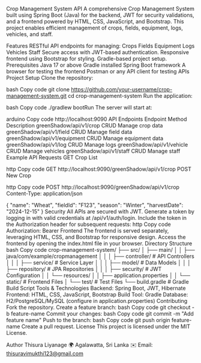 Crop Management System API
A comprehensive Crop Management System built using Spring Boot (Java) for the backend, JWT for security validations, and a frontend powered by HTML, CSS, JavaScript, and Bootstrap. This project enables efficient management of crops, fields, equipment, logs, vehicles, and staff.

Features
RESTful API endpoints for managing:
Crops
Fields
Equipment
Logs
Vehicles
Staff
Secure access with JWT-based authentication.
Responsive frontend using Bootstrap for styling.
Gradle-based project setup.
Prerequisites
Java 17 or above
Gradle installed
Spring Boot framework
A browser for testing the frontend
Postman or any API client for testing APIs
Project Setup
Clone the repository:

bash
Copy code
git clone https://github.com/your-username/crop-management-system.git
cd crop-management-system
Run the application:

bash
Copy code
./gradlew bootRun
The server will start at:

arduino
Copy code
http://localhost:9090
API Endpoints
Endpoint	Method	Description
greenShadow/api/v1/crop	CRUD	Manage crop data
greenShadow/api/v1/field	CRUD	Manage field data
greenShadow/api/v1/equipment	CRUD	Manage equipment data
greenShadow/api/v1/log	CRUD	Manage logs
greenShadow/api/v1/vehicle	CRUD	Manage vehicles
greenShadow/api/v1/staff	CRUD	Manage staff
Example API Requests
GET Crop List

http
Copy code
GET http://localhost:9090/greenShadow/api/v1/crop
POST New Crop

http
Copy code
POST http://localhost:9090/greenShadow/api/v1/crop
Content-Type: application/json

{
  "name": "Wheat",
  "fieldId": "F123",
  "season": "Winter",
  "harvestDate": "2024-12-15"
}
Security
All APIs are secured with JWT.
Generate a token by logging in with valid credentials at /api/v1/auth/login.
Include the token in the Authorization header for subsequent requests:
http
Copy code
Authorization: Bearer <your-jwt-token>
Frontend
The frontend is served separately, leveraging HTML, CSS, and Bootstrap for responsive design.
Access the frontend by opening the index.html file in your browser.
Directory Structure
bash
Copy code
crop-management-system/
├── src/
│   ├── main/
│   │   ├── java/com/example/cropmanagement
│   │   │   ├── controller/  # API Controllers
│   │   │   ├── service/     # Service Layer
│   │   │   ├── model/       # Data Models
│   │   │   ├── repository/  # JPA Repositories
│   │   │   ├── security/    # JWT Configuration
│   │   └── resources/
│   │       ├── application.properties
│   │       └── static/      # Frontend Files
│   └── test/                # Test Files
└── build.gradle             # Gradle Build Script
Tools & Technologies
Backend: Spring Boot, JWT, Hibernate
Frontend: HTML, CSS, JavaScript, Bootstrap
Build Tool: Gradle
Database: H2/PostgreSQL/MySQL (configure in application.properties)
Contributing
Fork the repository.
Create a feature branch:
bash
Copy code
git checkout -b feature-name
Commit your changes:
bash
Copy code
git commit -m "Add feature name"
Push to the branch:
bash
Copy code
git push origin feature-name
Create a pull request.
License
This project is licensed under the MIT License.

Author
Thisura Liyanage
🌍 Agalawatta, Sri Lanka
✉️ Email: thisuravimukthi123@gmail.com
